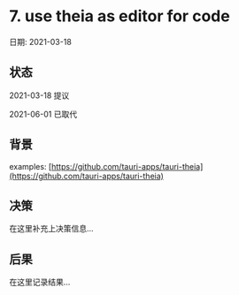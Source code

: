 # 7. use theia as editor for code

日期: 2021-03-18

## 状态

2021-03-18 提议

2021-06-01 已取代

## 背景

examples: [https://github.com/tauri-apps/tauri-theia](https://github.com/tauri-apps/tauri-theia)

## 决策

在这里补充上决策信息...

## 后果

在这里记录结果...

